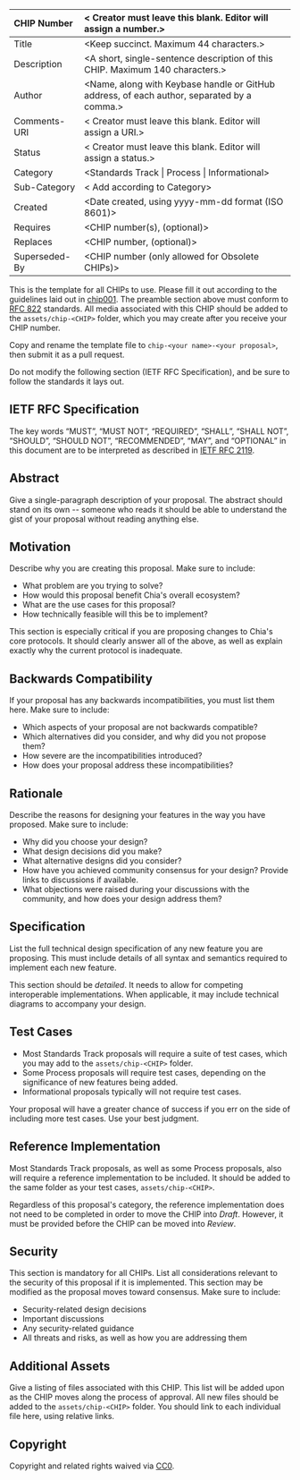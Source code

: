 CHIP Number   | < Creator must leave this blank. Editor will assign a number.>
:-------------|:----
Title         | <Keep succinct. Maximum 44 characters.>
Description   | <A short, single-sentence description of this CHIP. Maximum 140 characters.>
Author        | <Name, along with Keybase handle or GitHub address, of each author, separated by a comma.>
Comments-URI  | < Creator must leave this blank. Editor will assign a URI.>
Status        | < Creator must leave this blank. Editor will assign a status.>
Category      | <Standards Track \| Process \| Informational>
Sub-Category  | < Add according to Category>
Created       | <Date created, using yyyy-mm-dd format (ISO 8601)>
Requires      | <CHIP number(s), (optional)>
Replaces      | <CHIP number, (optional)>
Superseded-By | <CHIP number (only allowed for Obsolete CHIPs)>

This is the template for all CHIPs to use. Please fill it out according to the guidelines laid out in [chip001](/CHIPs/chip-0001.md). The preamble section above must conform to [RFC 822](https://www.ietf.org/rfc/rfc822.txt) standards. All media associated with this CHIP should be added to the `assets/chip-<CHIP>` folder, which you may create after you receive your CHIP number.

Copy and rename the template file to `chip-<your name>-<your proposal>`, then submit it as a pull request.

Do not modify the following section (IETF RFC Specification), and be sure to follow the standards it lays out.

## IETF RFC Specification
The key words “MUST”, “MUST NOT”, “REQUIRED”, “SHALL”, “SHALL NOT”, “SHOULD”, “SHOULD NOT”, “RECOMMENDED”, “MAY”, and “OPTIONAL” in this document are to be interpreted as described in [IETF RFC 2119](https://www.rfc-archive.org/getrfc?rfc=2119 "Permanent link to RFC 2119").

## Abstract
Give a single-paragraph description of your proposal. The abstract should stand on its own -- someone who reads it should be able to understand the gist of your proposal without reading anything else.

## Motivation
Describe why you are creating this proposal. Make sure to include:
  * What problem are you trying to solve?
  * How would this proposal benefit Chia's overall ecosystem?
  * What are the use cases for this proposal?
  * How technically feasible will this be to implement?

This section is especially critical if you are proposing changes to Chia's core protocols. It should clearly answer all of the above, as well as explain exactly why the current protocol is inadequate.

## Backwards Compatibility
If your proposal has any backwards incompatibilities, you must list them here. Make sure to include:
  * Which aspects of your proposal are not backwards compatible?
  * Which alternatives did you consider, and why did you not propose them?
  * How severe are the incompatibilities introduced?
  * How does your proposal address these incompatibilities?

## Rationale
Describe the reasons for designing your features in the way you have proposed. Make sure to include:
  * Why did you choose your design?
  * What design decisions did you make?
  * What alternative designs did you consider?
  * How have you achieved community consensus for your design? Provide links to discussions if available.
  * What objections were raised during your discussions with the community, and how does your design address them?

## Specification
List the full technical design specification of any new feature you are proposing. This must include details of all syntax and semantics required to implement each new feature.

This section should be _detailed_. It needs to allow for competing interoperable implementations. When applicable, it may include technical diagrams to accompany your design.

## Test Cases
  * Most Standards Track proposals will require a suite of test cases, which you may add to the `assets/chip-<CHIP>` folder.
  * Some Process proposals will require test cases, depending on the significance of new features being added.
  * Informational proposals typically will not require test cases.

Your proposal will have a greater chance of success if you err on the side of including more test cases. Use your best judgment.

## Reference Implementation
Most Standards Track proposals, as well as some Process proposals, also will require a reference implementation to be included. It should be added to the same folder as your test cases, `assets/chip-<CHIP>`.

Regardless of this proposal's category, the reference implementation does not need to be completed in order to move the CHIP into _Draft_. However, it must be provided before the CHIP can be moved into _Review_.

## Security
This section is mandatory for all CHIPs. List all considerations relevant to the security of this proposal if it is implemented. This section may be modified as the proposal moves toward consensus. Make sure to include:
  * Security-related design decisions
  * Important discussions
  * Any security-related guidance
  * All threats and risks, as well as how you are addressing them

## Additional Assets
Give a listing of files associated with this CHIP. This list will be added upon as the CHIP moves along the process of approval. All new files should be added to the `assets/chip-<CHIP>` folder. You should link to each individual file here, using relative links.

## Copyright
Copyright and related rights waived via [CC0](https://creativecommons.org/publicdomain/zero/1.0/).




